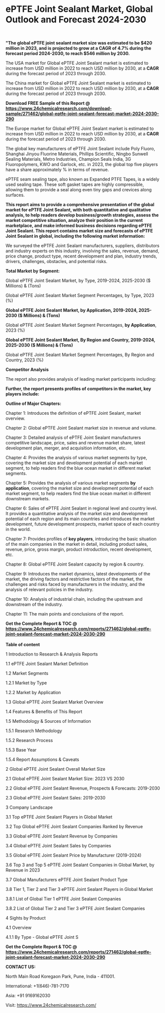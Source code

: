 <h1>ePTFE Joint Sealant Market, Global Outlook and Forecast 2024-2030</h1><br/><p><strong>"The global ePTFE joint sealant market size was estimated to be $420 million in 2023, and is projected to grow at a <strong>CAGR</strong> of 4.7% during the forecast period 2024-2030, to reach $546 million by 2030.</strong></p><p>The USA market for Global ePTFE Joint Sealant market is estimated to increase from USD million in 2022 to reach USD million by 2030, at a <strong>CAGR</strong> during the forecast period of 2023 through 2030.</p><p>The China market for Global ePTFE Joint Sealant market is estimated to increase from USD million in 2022 to reach USD million by 2030, at a <strong>CAGR</strong> during the forecast period of 2023 through 2030.</p><div><b>Download FREE Sample of this Report @ <a href="https://www.24chemicalresearch.com/download-sample/271462/global-eptfe-joint-sealant-forecast-market-2024-2030-290">https://www.24chemicalresearch.com/download-sample/271462/global-eptfe-joint-sealant-forecast-market-2024-2030-290</a></b></div><p>The Europe market for Global ePTFE Joint Sealant market is estimated to increase from USD million in 2022 to reach USD million by 2030, at a <strong>CAGR</strong> during the forecast period of 2023 through 2030.</p><p>The global key manufacturers of ePTFE Joint Sealant include Poly Fluoro, Shanghai Jinyou Fluorine Materials, Phillips Scientific, Ningbo Sunwell Sealing Materials, Metro Industries, Champion Seals India, 3G Fluoropolymers, KWO and Garlock, etc. in 2023, the global top five players have a share approximately % in terms of revenue.</p><p>ePTFE seam sealing tape, also known as Expanded PTFE Tapes, is a widely used sealing tape. These soft gasket tapes are highly compressible, allowing them to provide a seal along even tiny gaps and crevices along surfaces.</p><p><strong>This report aims to provide a comprehensive presentation of the global market for ePTFE Joint Sealant, with both quantitative and qualitative analysis, to help readers develop business/growth strategies, assess the market competitive situation, analyze their position in the current marketplace, and make informed business decisions regarding ePTFE Joint Sealant. This report contains market size and forecasts of ePTFE Joint Sealant in global, including the following market information:</strong></p><p>We surveyed the ePTFE Joint Sealant manufacturers, suppliers, distributors and industry experts on this industry, involving the sales, revenue, demand, price change, product type, recent development and plan, industry trends, drivers, challenges, obstacles, and potential risks.</p><p><strong>Total Market by Segment:</strong></p><p>Global ePTFE Joint Sealant Market, by Type, 2019-2024, 2025-2030 ($ Millions) & (Tons)</p><p>Global ePTFE Joint Sealant Market Segment Percentages, by Type, 2023 (%)</p><p><strong>Global ePTFE Joint Sealant Market, <strong>by Application</strong>, 2019-2024, 2025-2030 ($ Millions) & (Tons)</strong></p><p>Global ePTFE Joint Sealant Market Segment Percentages, <strong>by Application</strong>, 2023 (%)</p><p><strong>Global ePTFE Joint Sealant Market, By Region and Country, 2019-2024, 2025-2030 ($ Millions) & (Tons)</strong></p><p>Global ePTFE Joint Sealant Market Segment Percentages, By Region and Country, 2023 (%)</p><p><strong>Competitor Analysis</strong></p><p>The report also provides analysis of leading market participants including:</p><p><strong>Further, the report presents profiles of competitors in the market, <strong>key players</strong> include:</strong></p><p><strong>Outline of Major Chapters:</strong></p><p>Chapter 1: Introduces the definition of ePTFE Joint Sealant, market overview.</p><p>Chapter 2: Global ePTFE Joint Sealant market size in revenue and volume.</p><p>Chapter 3: Detailed analysis of ePTFE Joint Sealant manufacturers competitive landscape, price, sales and revenue market share, latest development plan, merger, and acquisition information, etc.</p><p>Chapter 4: Provides the analysis of various market segments by type, covering the market size and development potential of each market segment, to help readers find the blue ocean market in different market segments.</p><p>Chapter 5: Provides the analysis of various market segments <strong>by application</strong>, covering the market size and development potential of each market segment, to help readers find the blue ocean market in different downstream markets.</p><p>Chapter 6: Sales of ePTFE Joint Sealant in regional level and country level. It provides a quantitative analysis of the market size and development potential of each region and its main countries and introduces the market development, future development prospects, market space of each country in the world.</p><p>Chapter 7: Provides profiles of <strong>key players</strong>, introducing the basic situation of the main companies in the market in detail, including product sales, revenue, price, gross margin, product introduction, recent development, etc.</p><p>Chapter 8: Global ePTFE Joint Sealant capacity by region & country.</p><p>Chapter 9: Introduces the market dynamics, latest developments of the market, the driving factors and restrictive factors of the market, the challenges and risks faced by manufacturers in the industry, and the analysis of relevant policies in the industry.</p><p>Chapter 10: Analysis of industrial chain, including the upstream and downstream of the industry.</p><p>Chapter 11: The main points and conclusions of the report.</p><div><b>Get the Complete Report & TOC @ <a href="https://www.24chemicalresearch.com/reports/271462/global-eptfe-joint-sealant-forecast-market-2024-2030-290">https://www.24chemicalresearch.com/reports/271462/global-eptfe-joint-sealant-forecast-market-2024-2030-290</a></b></div><br><b>Table of content</b><p>1 Introduction to Research & Analysis Reports<br />
 
  1.1 ePTFE Joint Sealant Market Definition<br />
 
  1.2 Market Segments<br />
 
  1.2.1 Market by Type<br />
 
  1.2.2 Market by Application<br />
 
  1.3 Global ePTFE Joint Sealant Market Overview<br />
 
  1.4 Features & Benefits of This Report<br />
 
  1.5 Methodology & Sources of Information<br />
 
  1.5.1 Research Methodology<br />
 
  1.5.2 Research Process<br />
 
  1.5.3 Base Year<br />
 
  1.5.4 Report Assumptions & Caveats<br />
 
 2 Global ePTFE Joint Sealant Overall Market Size<br />
 
  2.1 Global ePTFE Joint Sealant Market Size: 2023 VS 2030<br />
 
  2.2 Global ePTFE Joint Sealant Revenue, Prospects & Forecasts: 2019-2030<br />
 
  2.3 Global ePTFE Joint Sealant Sales: 2019-2030<br />
 
 3 Company Landscape<br />
 
  3.1 Top ePTFE Joint Sealant Players in Global Market<br />
 
  3.2 Top Global ePTFE Joint Sealant Companies Ranked by Revenue<br />
 
  3.3 Global ePTFE Joint Sealant Revenue by Companies<br />
 
  3.4 Global ePTFE Joint Sealant Sales by Companies<br />
 
  3.5 Global ePTFE Joint Sealant Price by Manufacturer (2019-2024)<br />
 
  3.6 Top 3 and Top 5 ePTFE Joint Sealant Companies in Global Market, by Revenue in 2023<br />
 
  3.7 Global Manufacturers ePTFE Joint Sealant Product Type<br />
 
  3.8 Tier 1, Tier 2 and Tier 3 ePTFE Joint Sealant Players in Global Market<br />
 
  3.8.1 List of Global Tier 1 ePTFE Joint Sealant Companies<br />
 
  3.8.2 List of Global Tier 2 and Tier 3 ePTFE Joint Sealant Companies<br />
 
 4 Sights by Product<br />
 
  4.1 Overview<br />
 
  4.1.1 By Type - Global ePTFE Joint S<br><div><b>Get the Complete Report & TOC @ <a href="https://www.24chemicalresearch.com/reports/271462/global-eptfe-joint-sealant-forecast-market-2024-2030-290">https://www.24chemicalresearch.com/reports/271462/global-eptfe-joint-sealant-forecast-market-2024-2030-290</a></b></div></p>
 
 <b>CONTACT US:</b><br>
 
 North Main Road Koregaon Park, Pune, India - 411001.<br/>
 
 International: +1(646)-781-7170<br/>
 
 Asia: +91 9169162030<br/>
 
 Visit: <a href="https://www.24chemicalresearch.com/">https://www.24chemicalresearch.com/</a>
 
 <br>